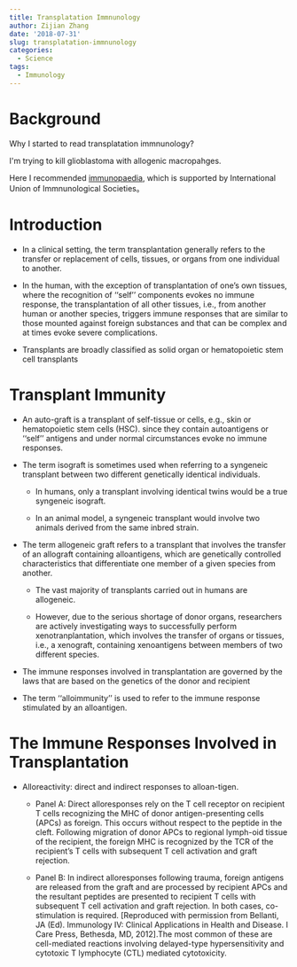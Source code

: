 ```yaml
---
title: Transplatation Immnunology
author: Zijian Zhang
date: '2018-07-31'
slug: transplatation-immnunology
categories:
  - Science
tags:
  - Immunology
---
```


# Background

Why I started to read transplatation immnunology? 

I'm trying to kill glioblastoma with allogenic macropahges.

Here I recommended [immunopaedia](https://www.immunopaedia.org.za/immunology/advanced/1-transplantation/), which is supported by International Union of Immnunological Societies。

# Introduction

+ In a clinical setting, the term transplantation generally refers to the transfer or replacement of cells, tissues, or organs from one individual to another.

+ In the human, with the exception of transplantation of one’s own tissues, where the recognition of ‘‘self’’ components evokes no immune response, the transplantation of all other tissues, i.e., from another human or another species, triggers immune responses that are similar to those mounted against foreign substances and that can be complex and at times evoke severe complications.


+ Transplants are broadly classified as solid organ or hematopoietic stem cell transplants


# Transplant Immunity

+ An auto-graft is a transplant of self-tissue or cells, e.g., skin or hematopoietic stem cells (HSC).  since they contain autoantigens or ‘‘self’’ antigens and under normal circumstances evoke no immune responses.

+ The term isograft is sometimes used when referring to a syngeneic transplant between two different genetically identical individuals.

    + In humans, only a transplant involving identical twins would be a true syngeneic isograft.

    + In an animal model, a syngeneic transplant would involve two animals derived from the same inbred strain.
    
+ The term allogeneic graft refers to a transplant that involves the transfer of an allograft containing alloantigens, which are genetically controlled characteristics that differentiate one member of a given species from another.

    + The vast majority of transplants carried out in humans are allogeneic.
    
    + However, due to the serious shortage of donor organs, researchers are actively investigating ways to successfully perform xenotranplantation, which involves the transfer of organs or tissues, i.e., a xenograft, containing xenoantigens between members of two different species.
    
+ The immune responses involved in transplantation are governed by the laws that are based on the genetics of the donor and recipient

+ The term ‘‘alloimmunity’’ is used to refer to the immune response stimulated by an alloantigen.

# The Immune Responses Involved in Transplantation

+ Alloreactivity: direct and indirect responses to alloan-tigen. 

    + Panel A: Direct alloresponses rely on the T cell receptor on recipient T cells recognizing the MHC of donor antigen-presenting cells (APCs) as foreign. This occurs without respect to the peptide in the cleft. Following migration of donor APCs to regional lymph-oid tissue of the recipient, the foreign MHC is recognized by the TCR of the recipient’s T cells with subsequent T cell activation and graft rejection. 
    
    + Panel B: In indirect alloresponses following trauma, foreign antigens are released from the graft and are processed by recipient APCs and the resultant peptides are presented to recipient T cells with subsequent T cell activation and graft rejection. In both cases, co-stimulation is required. [Reproduced with permission from Bellanti, JA (Ed). Immunology IV: Clinical Applications in Health and Disease. I Care Press, Bethesda, MD, 2012].The most common of these are cell-mediated reactions involving delayed-type hypersensitivity and cytotoxic T lymphocyte (CTL) mediated cytotoxicity.